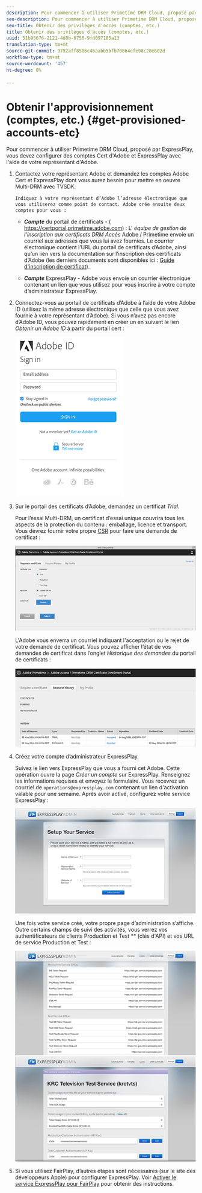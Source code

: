 ```yaml
---
description: Pour commencer à utiliser Primetime DRM Cloud, proposé par ExpressPlay, vous devez configurer des comptes Cert d'Adobe et ExpressPlay avec l'aide de votre représentant d'Adobe.
seo-description: Pour commencer à utiliser Primetime DRM Cloud, proposé par ExpressPlay, vous devez configurer des comptes Cert d'Adobe et ExpressPlay avec l'aide de votre représentant d'Adobe.
seo-title: Obtenir des privilèges d'accès (comptes, etc.)
title: Obtenir des privilèges d'accès (comptes, etc.)
uuid: 51b95676-2121-4d8b-8756-9fd097185a13
translation-type: tm+mt
source-git-commit: 9792aff8586c46aabb5bfb70864cfe98c28e602d
workflow-type: tm+mt
source-wordcount: '457'
ht-degree: 0%

---
```



# Obtenir l&#39;approvisionnement (comptes, etc.) {#get-provisioned-accounts-etc}

Pour commencer à utiliser Primetime DRM Cloud, proposé par ExpressPlay, vous devez configurer des comptes Cert d&#39;Adobe et ExpressPlay avec l&#39;aide de votre représentant d&#39;Adobe.

1. Contactez votre représentant Adobe et demandez les comptes Adobe Cert et ExpressPlay dont vous aurez besoin pour mettre en oeuvre Multi-DRM avec TVSDK.

       Indiquez à votre représentant d’Adobe l’adresse électronique que vous utiliserez comme point de contact. Adobe crée ensuite deux comptes pour vous : 
   
   * ***Compte***  du portail de certificats - ( <span></span>https://certportal.primetime.adobe.com) : L&#39; *équipe de gestion de l&#39;inscription aux certificats DRM Accès* Adobe / Primetime envoie un courriel aux adresses que vous lui avez fournies. Le courrier électronique contient l’URL du portail de certificats d’Adobe, ainsi qu’un lien vers la documentation sur l’inscription des certificats d’Adobe (les derniers documents sont disponibles ici : [Guide d&#39;inscription de certificat](../../../digital-rights-management/certificate-enrollment-guide/about-certs.md)).

   * ***Compte***  ExpressPlay - Adobe vous envoie un courrier électronique contenant un lien que vous utilisez pour vous inscrire à votre compte d’administrateur ExpressPlay.

1. Connectez-vous au portail de certificats d’Adobe à l’aide de votre Adobe ID (utilisez la même adresse électronique que celle que vous avez fournie à votre représentant d’Adobe). Si vous n’avez pas encore d’Adobe ID, vous pouvez rapidement en créer un en suivant le lien *Obtenir un Adobe ID* à partir du portail cert :

   <!--<a id="fig_mst_gtj_wv"></a>-->

   ![](assets/cert_portal_sign-in-page-web.png)

1. Sur le portail des certificats d’Adobe, demandez un certificat *Trial*.

   Pour l’essai Multi-DRM, un certificat d’essai unique couvrira tous les aspects de la protection du contenu : emballage, licence et transport. Vous devrez fournir votre propre [CSR](../../../digital-rights-management/certificate-enrollment-guide/request-certs/gen-cert-signing-req.md) pour faire une demande de certificat :
   <!--<a id="fig_op1_xwj_wv"></a>-->

   ![](assets/cert_portal_trial_request-web.png)

   L&#39;Adobe vous enverra un courriel indiquant l&#39;acceptation ou le rejet de votre demande de certificat. Vous pouvez afficher l’état de vos demandes de certificat dans l’onglet *Historique des demandes* du portail de certificats :
   <!--<a id="fig_gkl_myj_wv"></a>-->

   ![](assets/cert_portal_request_history-web.png)

1. Créez votre compte d’administrateur ExpressPlay.

   Suivez le lien vers ExpressPlay que vous a fourni cet Adobe. Cette opération ouvre la page *Créer un compte* sur ExpressPlay. Renseignez les informations requises et envoyez le formulaire. Vous recevrez un courriel de `operations@expressplay.com` contenant un lien d&#39;activation valable pour une semaine. Après avoir activé, configurez votre service ExpressPlay :
   <!--<a id="fig_cjl_ztk_wv"></a>-->

   ![](assets/expressplay_create_service-web.png)

   Une fois votre service créé, votre propre page d’administration s’affiche. Outre certains champs de suivi des activités, vous verrez vos authentificateurs de clients Production et Test ** (clés d&#39;API) et vos URL de service Production et Test :

   <!--<a id="fig_c5h_xdl_wv"></a>-->

   ![](assets/expressplay_admin_dashboard_2-web.png) ![](assets/expressplay_admin_dashboard-web.png)

1. Si vous utilisez FairPlay, d’autres étapes sont nécessaires (sur le site des développeurs Apple) pour configurer ExpressPlay. Voir [Activer le service ExpressPlay pour FairPlay](../../multi-drm-workflows/p-l-and-p/fairplay-workflow.md#enable-expressplay-service-for-fairplay) pour obtenir des instructions.
